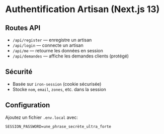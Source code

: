 # Authentification Artisan (Next.js 13)

## Routes API
- `/api/register` — enregistre un artisan
- `/api/login` — connecte un artisan
- `/api/me` — retourne les données en session
- `/api/demandes` — affiche les demandes clients (protégé)

## Sécurité
- Basée sur `iron-session` (cookie sécurisée)
- Stocke `nom`, `email`, `zones`, etc. dans la session

## Configuration
Ajoutez un fichier `.env.local` avec:

```env
SESSION_PASSWORD=une_phrase_secrète_ultra_forte
```